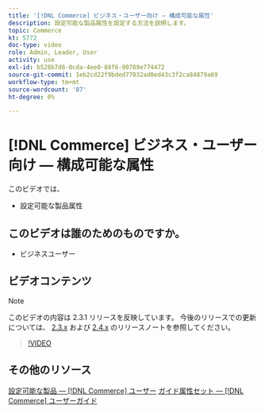 ```yaml
---
title: '[!DNL Commerce] ビジネス・ユーザー向け — 構成可能な属性'
description: 設定可能な製品属性を設定する方法を説明します。
topic: Commerce
kt: 5772
doc-type: video
role: Admin, Leader, User
activity: use
exl-id: b528b7d8-0cda-4ee0-88f6-90789e774472
source-git-commit: 1eb2cd22f9bded77032ad0ed43c3f2ca84879a69
workflow-type: tm+mt
source-wordcount: '87'
ht-degree: 0%

---
```


# [!DNL Commerce] ビジネス・ユーザー向け — 構成可能な属性

このビデオでは、

- 設定可能な製品属性

## このビデオは誰のためのものですか。

- ビジネスユーザー

## ビデオコンテンツ

>[!NOTE]
>
>このビデオの内容は 2.3.1 リリースを反映しています。 今後のリリースでの更新については、 [ 2.3.x](https://devdocs.magento.com/guides/v2.3/release-notes/bk-release-notes.html) および [ 2.4.x](https://devdocs.magento.com/guides/v2.4/release-notes/bk-release-notes.html) のリリースノートを参照してください。

>[!VIDEO](https://video.tv.adobe.com/v/35957?quality=12&learn=on)

## その他のリソース

[設定可能な製品 —  [!DNL Commerce] ユーザー](https://docs.magento.com/user-guide/catalog/product-create-configurable.html)
[ガイド属性セット —  [!DNL Commerce] ユーザーガイド](https://docs.magento.com/user-guide/stores/attribute-sets.html)
